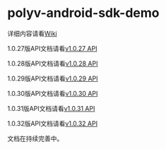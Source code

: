 
polyv-android-sdk-demo
======================

详细内容请看[Wiki](https://github.com/easefun/polyv-android-sdk-demo/wiki)

1.0.27版API文档请看[v1.0.27 API](http://demo.polyv.net/polyv/android/sdk/1.0.27/api/index.html)

1.0.28版API文档请看[v1.0.28 API](http://demo.polyv.net/polyv/android/sdk/1.0.28/api/index.html)

1.0.29版API文档请看[v1.0.29 API](http://demo.polyv.net/polyv/android/sdk/1.0.29/api/index.html)

1.0.30版API文档请看[v1.0.30 API](http://demo.polyv.net/polyv/android/sdk/1.0.30/api/index.html)

1.0.31版API文档请看[v1.0.31 API](http://demo.polyv.net/polyv/android/sdk/1.0.31/api/index.html)

1.0.32版API文档请看[v1.0.32 API](http://demo.polyv.net/polyv/android/sdk/1.0.32/api/index.html)

文档在持续完善中。
